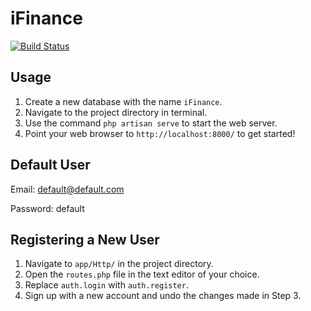# iFinance

[![Build Status](https://travis-ci.org/laravel/framework.svg)](https://travis-ci.org/laravel/framework)

## Usage

1. Create a new database with the name `iFinance`.
2. Navigate to the project directory in terminal.
4. Use the command `php artisan serve` to start the web server.
5. Point your web browser to `http://localhost:8000/` to get started!

## Default User

Email: default@default.com

Password: default

## Registering a New User

1. Navigate to `app/Http/` in the project directory.
2. Open the `routes.php` file in the text editor of your choice.
3. Replace `auth.login` with `auth.register`.
4. Sign up with a new account and undo the changes made in Step 3.